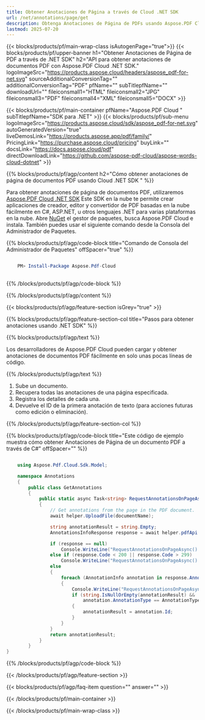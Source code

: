 ```yaml
---
title: Obtener Anotaciones de Página a través de Cloud .NET SDK
url: /net/annotations/page/get
description: Obtenga Anotaciones de Página de PDFs usando Aspose.PDF Cloud SDK para .NET.
lastmod: 2025-07-20
---
```


{{< blocks/products/pf/main-wrap-class isAutogenPage="true">}}
{{< blocks/products/pf/upper-banner h1="Obtener Anotaciones de Página de PDF a través de .NET SDK" h2="API para obtener anotaciones de documentos PDF con Aspose.PDF Cloud .NET SDK." logoImageSrc="https://products.aspose.cloud/headers/aspose_pdf-for-net.svg" sourceAdditionalConversionTag="" additionalConversionTag="PDF" pfName="" subTitlepfName="" downloadUrl="" fileiconsmall1="HTML" fileiconsmall2="JPG" fileiconsmall3="PDF" fileiconsmall4="XML" fileiconsmall5="DOCX" >}}

{{< blocks/products/pf/main-container pfName="Aspose.PDF Cloud " subTitlepfName="SDK para .NET" >}}
{{< blocks/products/pf/sub-menu logoImageSrc="https://products.aspose.cloud/sdk/aspose_pdf-for-net.svg"
autoGeneratedVersion="true"
liveDemosLink="https://products.aspose.app/pdf/family/" PricingLink="https://purchase.aspose.cloud/pricing" buyLink="" docsLink="https://docs.aspose.cloud/pdf"  directDownloadLink="https://github.com/aspose-pdf-cloud/aspose-words-cloud-dotnet" >}}

{{% blocks/products/pf/agp/content h2="Cómo obtener anotaciones de página de documentos PDF usando Cloud .NET SDK " %}}

Para obtener anotaciones de página de documentos PDF, utilizaremos
[Aspose.PDF Cloud .NET SDK](https://products.aspose.cloud/pdf/net/)
Este SDK en la nube te permite crear aplicaciones de creador, editor y convertidor de PDF basadas en la nube fácilmente en C#, ASP.NET, u otros lenguajes .NET para varias plataformas en la nube. Abre
[NuGet](https://www.nuget.org/packages/Aspose.Pdf-Cloud)
el gestor de paquetes, busca
Aspose.PDF Cloud
e instala. También puedes usar el siguiente comando desde la Consola del Administrador de Paquetes.

{{% blocks/products/pf/agp/code-block title="Comando de Consola del Administrador de Paquetes" offSpacer="true" %}}

```powershell

    PM> Install-Package Aspose.Pdf-Cloud
     
```

{{% /blocks/products/pf/agp/code-block %}}

{{% /blocks/products/pf/agp/content %}}

{{< blocks/products/pf/agp/feature-section isGrey="true" >}}

{{% blocks/products/pf/agp/feature-section-col title="Pasos para obtener anotaciones usando .NET SDK" %}}

{{% blocks/products/pf/agp/text %}}

Los desarrolladores de Aspose.PDF Cloud pueden cargar y obtener anotaciones de documentos PDF fácilmente en solo unas pocas líneas de código.

{{% /blocks/products/pf/agp/text %}}

1. Sube un documento.
1. Recupera todas las anotaciones de una página especificada.
1. Registra los detalles de cada una.
1. Devuelve el ID de la primera anotación de texto (para acciones futuras como edición o eliminación).

{{% /blocks/products/pf/agp/feature-section-col %}}

{{% blocks/products/pf/agp/code-block title="Este código de ejemplo muestra cómo obtener Anotaciones de Página de un documento PDF a través de C#" offSpacer="" %}}

```cs

    using Aspose.Pdf.Cloud.Sdk.Model;

    namespace Annotations
    {
        public class GetAnnotations
        {
            public static async Task<string> RequestAnnotationsOnPageAsync(AnnotationsHelper helper, string documentName, int pageNumber, string remoteFolder)
            {
                // Get annotations from the page in the PDF document.
                await helper.UploadFile(documentName);

                string annotationResult = string.Empty;
                AnnotationsInfoResponse response = await helper.pdfApi.GetPageAnnotationsAsync(documentName, pageNumber, folder: remoteFolder);

                if (response == null)
                    Console.WriteLine("RequestAnnotationsOnPageAsync(): Unexpected error!");
                else if (response.Code < 200 || response.Code > 299)
                    Console.WriteLine("RequestAnnotationsOnPageAsync(): Failed to request annotations from the document.");
                else
                {
                    foreach (AnnotationInfo annotation in response.Annotations.List)
                    {
                        Console.WriteLine("RequestAnnotationsOnPageAsync(): annotation '{0}' with '{1}' contents get from the '{2}' page of the document '{3}.", [annotation.Id, annotation.Contents, pageNumber, documentName]);
                        if (string.IsNullOrEmpty(annotationResult) &&
                            annotation.AnnotationType == AnnotationType.Text)
                        {
                            annotationResult = annotation.Id;
                        }
                    }
                }
                return annotationResult;
            }
        }
}
```

{{% /blocks/products/pf/agp/code-block %}}

{{< /blocks/products/pf/agp/feature-section >}}

{{< blocks/products/pf/agp/faq-item question="" answer="" >}}

{{< /blocks/products/pf/main-container >}}

{{< /blocks/products/pf/main-wrap-class >}}

